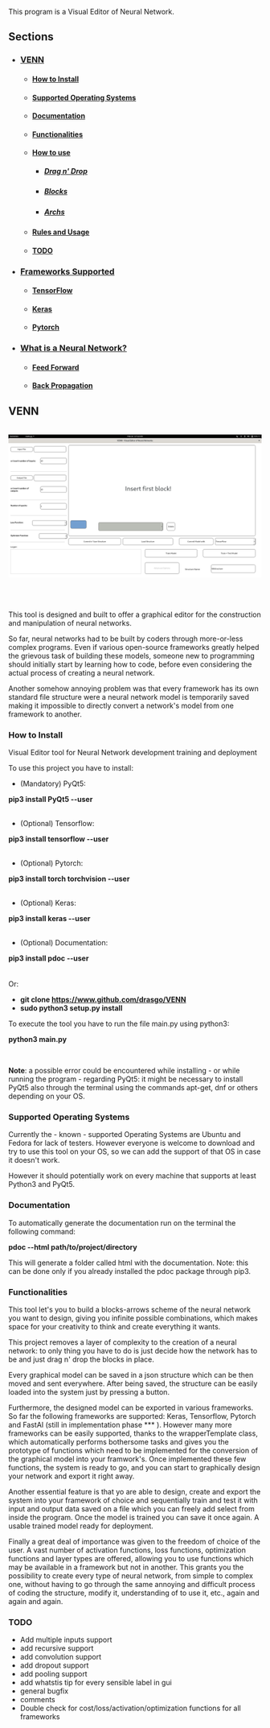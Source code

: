 This program is a Visual Editor of Neural Network.


## Sections

* ### [VENN](#VENN)
    * #### [How to Install](#install)
    * #### [Supported Operating Systems](#ossupport)
    * #### [Documentation](#documentation)
    * #### [Functionalities](#funcs)
    * #### <a href="Manual/howto.md#howto">How to use</a>
      * ##### <a href="Manual/HOWTO.md#dragdrop">Drag n' Drop</a>
      * ##### <a href="Manual/HOWTO.md#blocks">Blocks</a>
      * ##### <a href="Manual/HOWTO.md#archs">Archs</a>
    * #### <a href="Manual/rules.md#rules">Rules and Usage</a>
    * #### [TODO](#todo)
* ### <a href="Manual/frameworks.md#frames">Frameworks Supported</a>
    * #### <a href="Manual/frameworks.md#tensor">TensorFlow</a>
    * #### <a href="Manual/frameworks.md#keras">Keras</a>
    * #### <a href="Manual/frameworks.md#pytorch">Pytorch</a>
* ### <a href="Manual/neuralnetwork.md#whatis">What is a Neural Network?</a>
    * #### <a href="Manual/neuralnetwork.md#feedfor">Feed Forward</a>
    * #### <a href="Manual/neuralnetwork.md#backprop">Back Propagation</a>


## <a name="VENN"></a> VENN


<br />
<img src="Manual/Images/VENN.jpg" />

<br /><br />

This tool is designed and built to offer a graphical editor for the construction and manipulation of neural networks.

So far, neural networks had to be built by coders through more-or-less complex programs. Even if various open-source frameworks greatly helped the grievous task of building these models, someone new to programming should initially start by learning how to code, before even considering  the actual process of creating a neural network.

Another somehow annoying problem was that every framework has its own standard file structure were a neural network model is temporarily saved making it impossible to directly convert a network's model from one framework to another.


### <a name="install"></a>How to Install


Visual Editor tool for Neural Network development training and deployment

To use this project you have to install:

- (Mandatory) PyQt5:

<b>pip3 install PyQt5 --user</b>
<br /><br />
- (Optional) Tensorflow:

<b>pip3 install tensorflow --user</b>
<br /><br />
- (Optional) Pytorch:

<b>pip3 install torch torchvision --user</b>
<br /><br />
- (Optional) Keras:

<b>pip3 install keras --user</b>
<br /><br />
- (Optional) Documentation:

<b>pip3 install pdoc --user</b>
<br /><br /><br />
Or:

- <b>git clone https://www.github.com/drasgo/VENN</b>
- <b>sudo python3 setup.py install</b>


To execute the tool you have to run the file main.py using python3:

<b>python3 main.py</b>

<br />

<b>Note</b>: a possible error could be encountered while installing - or while running the program - regarding PyQt5: it might be necessary to install PyQt5 also through the terminal using the commands apt-get, dnf or others depending on your OS.


### <a name="ossupport"></a>Supported Operating Systems


Currently the - known - supported Operating Systems are Ubuntu and Fedora for lack of testers. However everyone is welcome to download and try to use this tool on your OS, so we can add the support of that OS in case it doesn't work.

However it should potentially work on every machine that supports at least Python3 and PyQt5.


### <a name="documentation"></a> Documentation


To automatically generate the documentation run on the terminal the following command:

<b>pdoc --html path/to/project/directory</b>

This will generate a folder called html with the documentation. Note: this can be done only if you already installed the pdoc package through pip3.


### <a name="funcs"></a> Functionalities


This tool let's you to build a blocks-arrows scheme of the neural network you want to design, giving you infinite possible combinations, which makes space for your creativity to think and create everything it wants.

This project removes a layer of complexity to the creation of a neural network: to only thing you have to do is just decide how the network has to be and just drag n' drop the blocks in place.

Every graphical model can be saved in a json structure which can be then moved and sent everywhere. After being saved, the structure can be easily loaded into the system just by pressing a button.


Furthermore, the designed model can be exported in various frameworks. So far the following frameworks are supported: Keras, Tensorflow, Pytorch and FastAI (still in implementation phase *** ). However many more frameworks can be easily supported, thanks to the wrapperTemplate class, which automatically performs bothersome tasks and gives you the prototype of functions which need to be implemented for the conversion of the graphical model into your framwork's. Once implemented these few functions, the system is ready to go, and you can start to graphically design your network and export it right away.

Another essential feature is that yo are able to design, create and export the system into your framework of choice and sequentially train and test it with input and output data saved on a file which you can freely add select from inside the program. Once the model is trained you can save it once again. A usable trained model ready for deployment.

Finally a great deal of importance was given to the freedom of choice of the user. A vast number of activation functions, loss functions, optimization functions and layer types are offered, allowing you to use functions which may be available in a framework but not in another. This grants you the possibility to create every type of neural network, from simple to complex one, without having to go through the same annoying and difficult process of coding the structure, modify it, understanding of to use it, etc., again and again and again.


### <a name="todo"></a>TODO
- Add multiple inputs support
- add recursive support
- add convolution support
- add dropout support
- add pooling support
- add whatstis tip for every sensible label in gui
- general bugfix
- comments
- Double check for cost/loss/activation/optimization functions for all frameworks
